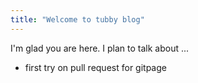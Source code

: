 ```yaml
---
title: "Welcome to tubby blog"
---
```


I'm glad you are here. I plan to talk about ...
- first try on pull request for gitpage
